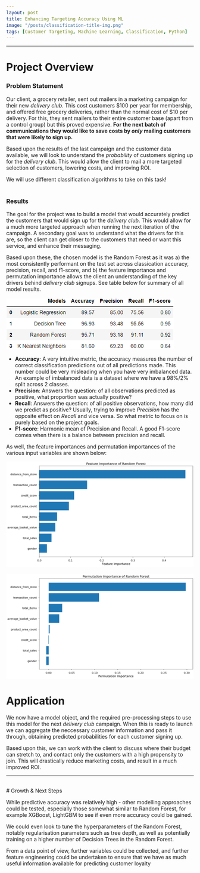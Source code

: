 ```yaml
---
layout: post
title: Enhancing Targeting Accuracy Using ML
image: "/posts/classification-title-img.png"
tags: [Customer Targeting, Machine Learning, Classification, Python]
---
```

___

# Project Overview  <a name="overview-main"></a>

### Problem Statement <a name="overview-context"></a>

Our client, a grocery retailer, sent out mailers in a marketing campaign for their new *delivery club*.  This cost customers $100 per year for membership, and offered free grocery deliveries, rather than the normal cost of $10 per delivery. For this, they sent mailers to their entire customer base (apart from a control group) but this proved expensive.  **For the next batch of communications they would like to save costs by *only* mailing customers that were likely to sign up.**

Based upon the results of the last campaign and the customer data available, we will look to understand the *probability* of customers signing up for the *delivery club*.  This would allow the client to mail a more targeted selection of customers, lowering costs, and improving ROI.

We will use different classification algorithms to take on this task!
<br>
<br>

### Results <a name="overview-results"></a>

The goal for the project was to build a model that would accurately predict the customers that would sign up for the *delivery club*.  This would allow for a much more targeted approach when running the next iteration of the campaign.  A secondary goal was to understand what the drivers for this are, so the client can get closer to the customers that need or want this service, and enhance their messaging.

Based upon these, the chosen model is the Random Forest as it was a) the most consistently performant on the test set across classication accuracy, precision, recall, and f1-score, and b) the feature importance and permutation importance allows the client an understanding of the key drivers behind *delivery club* signups. See table below for summary of all model results.
<br>
<br>
![alt text](/img/posts/model_summary.png "Summary of Model Results")
<br>

- **Accuracy**: A very intuitive metric, the accuracy measures the number of correct classification predictions out of all predictions made. This number could be very misleading when you have very imbalanced data. An example of imbalanced data is a dataset where we have a 98%/2% split across 2 classes. 
- **Precision**: Answers the question: of all observations predicted as positive, what proportion was actually positive?
- **Recall**: Answers the question: of all positive observations, how many did we predict as positive?
Usually, trying to improve *Precision* has the opposite effect on *Recall* and vice versa. So what metric to focus on is purely based on the project goals. 
- **F1-score**: Harmonic mean of Precision and Recall. A good F1-score comes when there is a balance between precision and recall. 


As well, the feature importances and permutation importances of the various input variables are shown below:

![alt text](/img/posts/rf-classification-feature-importance.png "Random Forest Feature Importance Plot")
<br>
<br>
![alt text](/img/posts/rf-classification-permutation-importance.png "Random Forest Permutation Importance Plot")



# Application <a name="modelling-application"></a>

We now have a model object, and the required pre-processing steps to use this model for the next *delivery club* campaign.  When this is ready to launch we can aggregate the neccessary customer information and pass it through, obtaining predicted probabilities for each customer signing up.

Based upon this, we can work with the client to discuss where their budget can stretch to, and contact only the customers with a high propensity to join.  This will drastically reduce marketing costs, and result in a much improved ROI.

___
<br>
# Growth & Next Steps <a name="growth-next-steps"></a>

While predictive accuracy was relatively high - other modelling approaches could be tested, especially those somewhat similar to Random Forest, for example XGBoost, LightGBM to see if even more accuracy could be gained.

We could even look to tune the hyperparameters of the Random Forest, notably regularisation parameters such as tree depth, as well as potentially training on a higher number of Decision Trees in the Random Forest.

From a data point of view, further variables could be collected, and further feature engineering could be undertaken to ensure that we have as much useful information available for predicting customer loyalty

